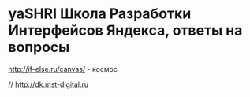 # yaSHRI Школа Разработки Интерфейсов Яндекса, ответы на вопросы
http://if-else.ru/canvas/ - космос



// http://dk.mst-digital.ru
